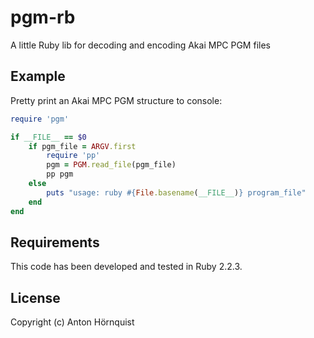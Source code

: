 # pgm-rb

A little Ruby lib for decoding and encoding Akai MPC PGM files

## Example

Pretty print an Akai MPC PGM structure to console:

``` ruby
require 'pgm'

if __FILE__ == $0
	if pgm_file = ARGV.first
		require 'pp'
		pgm = PGM.read_file(pgm_file)
		pp pgm
	else
		puts "usage: ruby #{File.basename(__FILE__)} program_file"
	end
end
```

## Requirements

This code has been developed and tested in Ruby 2.2.3.

## License

Copyright (c) Anton Hörnquist
